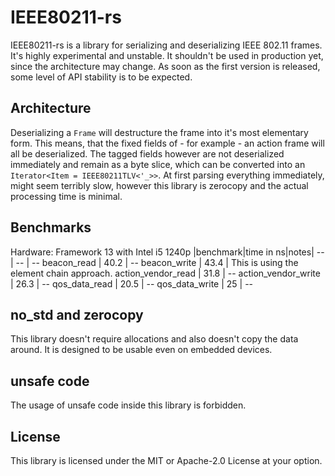 # IEEE80211-rs
IEEE80211-rs is a library for serializing and deserializing IEEE 802.11 frames. It's highly experimental and unstable. It shouldn't be used in production yet, since the architecture may change.
As soon as the first version is released, some level of API stability is to be expected.

## Architecture
Deserializing a `Frame` will destructure the frame into it's most elementary form. This means, that the fixed fields of - for example - an action frame will all be deserialized. The tagged fields however are not deserialized immediately and remain as a byte slice, which can be converted into an `Iterator<Item = IEEE80211TLV<'_>>`. At first parsing everything immediately, might seem terribly slow, however this library is zerocopy and the actual processing time is minimal.

## Benchmarks
Hardware: Framework 13 with Intel i5 1240p
|benchmark|time in ns|notes|
-- | -- | --
beacon_read | 40.2 | --
beacon_write | 43.4 | This is using the element chain approach.
action_vendor_read | 31.8 | --
action_vendor_write | 26.3 | --
qos_data_read | 20.5 | --
qos_data_write | 25 | --


## no_std and zerocopy
This library doesn't require allocations and also doesn't copy the data around. It is designed to be usable even on embedded devices.

## unsafe code
The usage of unsafe code inside this library is forbidden.

## License
This library is licensed under the MIT or Apache-2.0 License at your option. 
